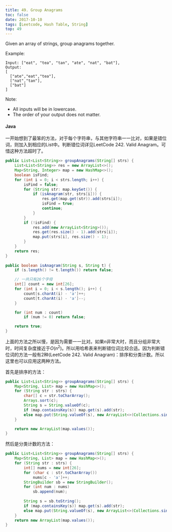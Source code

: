 ```yaml
---
title: 49. Group Anagrams
toc: false
date: 2017-10-10
tags: [Leetcode, Hash Table, String]
top: 49
---
```


Given an array of strings, group anagrams together.

Example:

```
Input: ["eat", "tea", "tan", "ate", "nat", "bat"],
Output:
[
  ["ate","eat","tea"],
  ["nat","tan"],
  ["bat"]
]
```

Note:

* All inputs will be in lowercase.
* The order of your output does not matter.

#### Java

一开始想到了最笨的方法，对于每个字符串，与其他字符串一一比对，如果是错位词，则加入到相应的List中。判断错位词详见LeetCode 242. Valid Anagram。可惜这种方法超时了。

```Java
public List<List<String>> groupAnagrams(String[] strs) {
    List<List<String>> res = new ArrayList<>();
    Map<String, Integer> map = new HashMap<>();
    boolean isFind;
    for (int i = 0; i < strs.length; i++) {
        isFind = false;
        for (String str: map.keySet()) {
            if (isAnagram(str, strs[i])) {
                res.get(map.get(str)).add(strs[i]);
                isFind = true;
                continue;
            }
        }
        if (!isFind) {
            res.add(new ArrayList<String>());
            res.get(res.size() - 1).add(strs[i]);
            map.put(strs[i], res.size() - 1);
        }
    }
    return res;
}
    
public boolean isAnagram(String s, String t) {
    if (s.length() != t.length()) return false;

    // 一共只有26个字母
    int[] count = new int[26];
    for (int i = 0; i < s.length(); i++) {
        count[s.charAt(i) - 'a']++;
        count[t.charAt(i) - 'a']--;
    }

    for (int num : count)
        if (num != 0) return false;

    return true;
}
```

上面的方法之所以慢，是因为需要一一比对。如果$n$非常大时，而且分组非常大时，时间复杂度接近于$O(n^2)$。所以用哈希表来判断错位词比较合适。因为判断错位词的方法一般有2种(LeetCode 242. Valid Anagram)：排序和分类计数。所以这里也可以应用这两种方法。

首先是排序的方法：

```Java
public List<List<String>> groupAnagrams(String[] strs) {
    Map<String, List> map = new HashMap<>();
    for (String str : strs) {
        char[] c = str.toCharArray();
        Arrays.sort(c);
        String s = String.valueOf(c);
        if (map.containsKey(s)) map.get(s).add(str);
        else map.put(String.valueOf(s), new ArrayList<>(Collections.singletonList(str)));
    }

    return new ArrayList(map.values());
}
```

然后是分类计数的方法：

```Java
public List<List<String>> groupAnagrams(String[] strs) {
    Map<String, List> map = new HashMap<>();
    for (String str : strs) {
        int[] nums = new int[26];
        for (char c : str.toCharArray())
            nums[c - 'a']++;
        StringBuilder sb = new StringBuilder();
        for (int num : nums)
            sb.append(num);
        
        String s = sb.toString();
        if (map.containsKey(s)) map.get(s).add(str);
        else map.put(String.valueOf(s), new ArrayList<>(Collections.singletonList(str)));
    }
    return new ArrayList(map.values());
}
```

